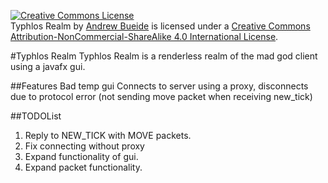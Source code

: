 [![Creative Commons License](https://i.creativecommons.org/l/by-nc-sa/4.0/88x31.png)](http://creativecommons.org/licenses/by-nc-sa/4.0/)  
<span xmlns:dct="http://purl.org/dc/terms/" href="http://purl.org/dc/dcmitype/Dataset" property="dct:title" rel="dct:type">Typhlos Realm</span> by [Andrew Bueide](https://github.com/abueide/) is licensed under a [Creative Commons Attribution-NonCommercial-ShareAlike 4.0 International License](http://creativecommons.org/licenses/by-nc-sa/4.0/).

#Typhlos Realm
Typhlos Realm is a renderless realm of the mad god client using a javafx gui.

##Features
Bad temp gui
Connects to server using a proxy, disconnects due to protocol error (not sending move packet when receiving new_tick)

##TODOList
1. Reply to NEW_TICK with MOVE packets.
2. Fix connecting without proxy
2. Expand functionality of gui.
3. Expand packet functionality.
